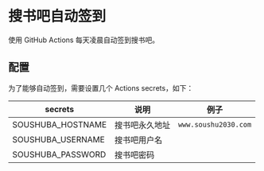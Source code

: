 # 搜书吧自动签到

使用 GitHub Actions 每天凌晨自动签到搜书吧。

## 配置

为了能够自动签到，需要设置几个 Actions secrets，如下：

| secrets           | 说明           | 例子                 |
| ----------------- | -------------- | -------------------- |
| SOUSHUBA_HOSTNAME | 搜书吧永久地址 | `www.soushu2030.com` |
| SOUSHUBA_USERNAME | 搜书吧用户名   |                      |
| SOUSHUBA_PASSWORD | 搜书吧密码     |                      |
